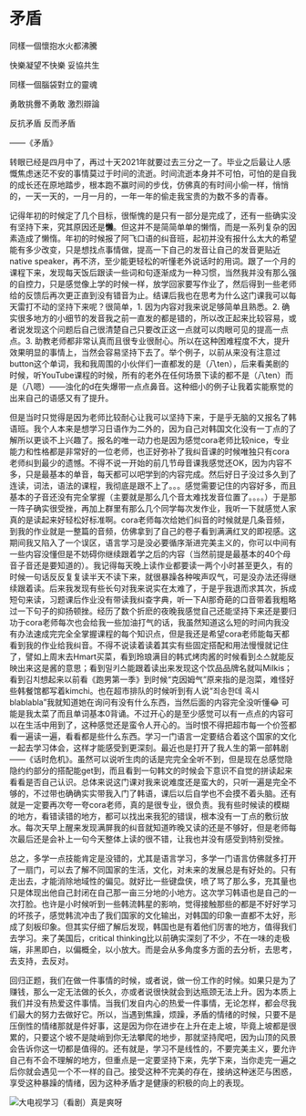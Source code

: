 # 矛盾


同樣一個懷抱水火都沸騰  

快樂凝望不快樂 妥協共生  

同樣一個腦袋對立的靈魂  

勇敢挑釁不勇敢 激烈辯論  

反抗矛盾 反而矛盾

——《矛盾》

转眼已经是四月中了，再过十天2021年就要过去三分之一了。毕业之后最让人感慨焦虑迷茫不安的事情莫过于时间的流逝。时间流逝本身并不可怕，可怕的是自我的成长还在原地踏步，根本跑不赢时间的步伐，仿佛真的有时间小偷一样，悄悄的，一天一天的，一月一月的，一年一年的偷走我宝贵的为数不多的青春。

记得年初的时候定了几个目标，很惭愧的是只有一部分是完成了，还有一些确实没有坚持下来，究其原因还是**懒**。但这并不是简简单单的懒惰，而是一系列复杂的因素造成了懒惰。年初的时候报了阿飞口语的纠音班，起初并没有报什么太大的希望能有多少改变，只是想找点事情做，提高一下自己的发音让自己的发音更贴近native speaker，再不济，至少能更轻松的听懂老外说话时的用词。跟了一个月的课程下来，发现每天饭后跟读一些词和句逐渐成为一种习惯，当然我并没有那么强的自控力，只是感觉像上学的时候一样，放学回家要写作业了，然后得到一些老师给的反馈后再次更正直到没有错音为止。结课后我也在思考为什么这门课我可以每天雷打不动的坚持下来呢？很简单，1. 因为内容对我来说足够简单且熟悉。2. 确实很多地方的小细节的发音我之前一直发的都是错的，所以改正起来比较容易，或者说发现这个问题后自己很清楚自己只要改正这一点就可以肉眼可见的提高一点点。3. 助教老师都非常认真而且很专业很耐心。所以在这种困难程度不大，提升效果明显的事情上，当然会容易坚持下去了。举个例子，以前从来没有注意过button这个单词，我和我周围的小伙伴们一直都发的是（八ten），后来看美剧的时候，听YouTube课程的时候，所有的老外在任何场景下读的都不是（八ten）而是（八嗯）——浊化的d在失爆带一点点鼻音。这种细小的例子让我着实能察觉的出来自己的语感又有了提升。

但是当时只觉得是因为老师比较耐心让我可以坚持下来，于是乎无脑的又报名了韩语班。我个人本来是想学习日语作为二外的，因为自己对韩国文化没有一丁点的了解所以更谈不上兴趣了。报名的唯一动力也是因为感觉cora老师比较nice，专业能力和性格都是非常好的一位老师，也正好弥补了我纠音课的时候唯独只有cora老师纠到最少的遗憾。不得不说一开始的前几节母音课我感觉还OK，因为内容不多，只是最基本的单音，每天都可以吧学到的内容完成。然后好日子没过多久到了连读，词法，语法的课程，我彻底是跟不上了。。。感觉需要记住的内容好多，而且基本的子音还没有完全掌握（主要就是那么几个音太难找发音位置了。。。。）于是那一阵子确实很受挫，再加上群里有那么几个同学每次发作业，我听一下就感觉人家真的是读起来好轻松好标准啊。cora老师每次给她们纠音的时候就是几条音频，到我的作业就是一整篇的音频，仿佛拿到了自己的卷子看到满满红叉的即视感。这期间我又陷入了一个误区，语言学习是没必要循序渐进完美主义的，你可以中间有一些内容没懂但是不妨碍你继续跟着学之后的内容（当然前提是最基本的40个母音子音还是要知道的）。我记得每天晚上读作业都要读一两个小时甚至更久，有的时候一句话反反复复读半天不读下来，就很暴躁各种唉声叹气，可是没办法还得继续跟着读。后来我发现有些长句对我来说实在太难了，于是乎我退而求其次，拆成短句来读，习题课后作业没有带读我纠查字典，听一下AI那奇葩的口音带着我粗略过一下句子的抑扬顿挫。经历了数个折麽的夜晚我感觉自己还能坚持下来还是要归功于cora老师每次也会给我一些加油打气的话，我虽然知道这么短的时间内我没有办法速成完完全全掌握课程的每个知识点，但是我还是希望cora老师能每天都看到我的作业给我纠音。不得不说读着读着其实有些固定搭配和用法慢慢就记住了，譬如上周末去Hmart买菜，看到玲琅满目的韩式烤肉酱的时候看到소스就能反映出来这是酱的意思；看到밀키스能跟着读出来发现这个饮品品牌名就叫Milkis；看到김치想起来以前看《跑男第一季》到时候“克因姆气”原来指的是泡菜，难怪好些韩餐馆都写着kimchi。也在超市排队的时候听到有人说“죄송한데 혹시 blablabla”我就知道她在询问有没有什么东西，当然后面的内容完全没听懂😂 可能是我太菜了而且单词基本0背诵。不过开心的是至少感觉可以有一点点的内容可以在生活中用到了，这种感觉还是蛮令人开心的。当时恨不得把超市每一个价签都看一遍读一遍，看看都是些什么东西。学习一门语言一定要结合着这个国家的文化一起去学习体会，这样才能感受到更深刻。最近也是打开了我人生的第一部韩剧——《话时危机》。虽然可以说听生肉的话是完完全全听不到，但是现在总感觉隐隐约约部分的搭配能get到，而且看到一句韩文的时候会下意识不自觉的拼读起来看看是否自己认识。总体来说这门课对我来说难度还是蛮大的，只听一遍是完全不够的，不过带也确确实实带我入门了韩语，课后以后自学也不会摸不着头脑。还有就是一定要再次夸一夸cora老师，真的是很专业，很负责。我有些时候读的模糊的地方，看错读错的地方，都可以找出来我犯的错误，根本没有一丁点的敷衍放水。每次天早上醒来发现满屏我的纠音就知道昨晚又读的还是不够好，但是老师每次最后还是会补上一句今天整体上读的很不错，让我也并没有感受到特别受挫。

总之，多学一点技能肯定是没错的，尤其是语言学习，多学一门语言仿佛就多打开了一扇门，可以去了解不同国家的生活，文化，对未来的发展总是有好处的。只有走出去，才能消除地域性的偏见。就好比一些键盘侠，喷了骂了那么多，充其量也只是体现出他自己封闭在自己那一亩三分地的小地方。这次学习韩语也是自己的一次打脸。也许是小时候听到一些韩流韩星的影响，觉得接触那些的都是不好好学习的坏孩子，感觉韩流冲击了我们国家的文化输出，对韩国的印象一直都不太好，形成了刻板印象。但其实仔细了解后发现，韩国也是有着他们厉害的地方，值得我们去学习。来了美国后，critical thinking比以前确实深刻了不少，不在一味的走极端，非黑即白，以偏概全，以小放大。而是会从多角度多方面的去分析，去思考，去支持，去反对。 

回归正题，我们在做一件事情的时候，或者说，做一份工作的时候。如果只是为了赚钱，那么一定无法做的长久，亦或者说很快就会到达瓶颈无法上升。因为本质上我们并没有热爱这件事情。当我们发自内心的热爱一件事情，无论怎样，都会尽我们最大的努力去做好它。所以，当遇到焦躁，烦躁，矛盾的情绪的时候，只要不是压倒性的情绪那就是件好事，这是因为你在进步在上升在走上坡，毕竟上坡都是很累的，只要这个坡不是陡峭到你无法攀爬的地步，那就坚持爬吧，因为山顶的风景会告诉你这一切都是值得的。还有就是，学习不是线性的，不要完美主义，要允许自己有不会不理解的地方，但重点是一定要坚持下来，先学下来，当你走完一遍之后你就会遇见一个不一样的自己。接受这种不完美的存在，接纳这种迷茫与困惑，享受这种暴躁的情绪，因为这种矛盾才是健康的积极的向上的表现。

![](/images/Korean/IMG_0944.jpg "大电视学习（看剧）真是爽呀")
